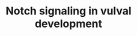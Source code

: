 ---
annotations:
- type: Pathway Ontology
  value: Notch signaling pathway
authors:
- Kyook
- MaintBot
- Eweitz
- RaatsS
description: ''
last-edited: 2021-05-27
organisms:
- Caenorhabditis elegans
redirect_from:
- /index.php/Pathway:WP2220
- /instance/WP2220
schema-jsonld:
- '@context': https://schema.org/
  '@id': https://wikipathways.github.io/pathways/WP2220.html
  '@type': Dataset
  creator:
    '@type': Organization
    name: WikiPathways
  description: ''
  keywords:
  - lst-1
  - lst-4
  - LIN-12
  - lip-1
  - lst-2
  - LAG-2
  - APX-1
  - lst-3
  - LAG-1
  - ark-1
  - DSL-1
  license: CC0
  name: Notch signaling in vulval development
seo: CreativeWork
title: Notch signaling in vulval development
wpid: WP2220
---